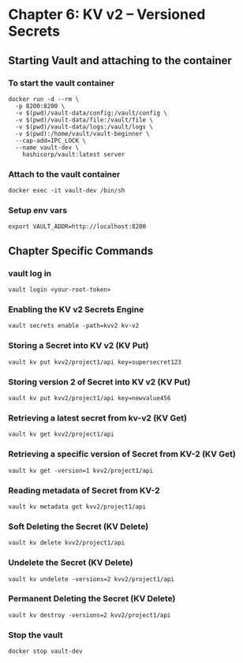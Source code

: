 # Chapter 6: KV v2 – Versioned Secrets

## Starting Vault and attaching to the container

### To start the vault container

```
docker run -d --rm \
  -p 8200:8200 \
  -v $(pwd)/vault-data/config:/vault/config \
  -v $(pwd)/vault-data/file:/vault/file \
  -v $(pwd)/vault-data/logs:/vault/logs \
  -v $(pwd):/home/vault/vault-beginner \
  --cap-add=IPC_LOCK \
  --name vault-dev \
    hashicorp/vault:latest server
```

### Attach to the vault container

```
docker exec -it vault-dev /bin/sh
```

### Setup env vars
```
export VAULT_ADDR=http://localhost:8200
```

## Chapter Specific Commands

### vault log in
```
vault login <your-root-token>
```

### Enabling the KV v2 Secrets Engine
```
vault secrets enable -path=kvv2 kv-v2
```

### Storing a Secret into KV v2 (KV Put)
```
vault kv put kvv2/project1/api key=supersecret123
```

### Storing version 2 of Secret into KV v2 (KV Put)
```
vault kv put kvv2/project1/api key=newvalue456
```

### Retrieving a latest secret from kv-v2 (KV Get)
```
vault kv get kvv2/project1/api
```

### Retrieving a specific version of Secret from KV-2 (KV Get)
```
vault kv get -version=1 kvv2/project1/api
```

### Reading metadata of Secret from KV-2
```
vault kv metadata get kvv2/project1/api
```

### Soft Deleting the Secret (KV Delete)
```
vault kv delete kvv2/project1/api
```

### Undelete the Secret (KV Delete)
```
vault kv undelete -versions=2 kvv2/project1/api
```

### Permanent Deleting the Secret (KV Delete)
```
vault kv destroy -versions=2 kvv2/project1/api
```

### Stop the vault 
```
docker stop vault-dev
```